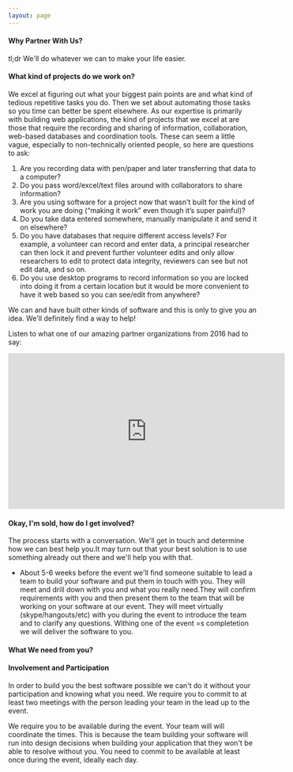 ```yaml
---
layout: page
---
```


#### Why Partner With Us?

tl;dr We'll do whatever we can to make your life easier.

#### What kind of projects do we work on?

We excel at figuring out what your biggest pain points are and what kind of tedious repetitive tasks you do. Then we set about automating those tasks so you time can better be spent elsewhere. As our expertise is primarily with building web applications, the kind of projects that we excel at are those that require the recording and sharing of information, collaboration, web-based databases and coordination tools. These can seem a little vague, especially to non-technically oriented people, so here are questions to ask:

1) Are you recording data with pen/paper and later transferring that data to a computer?
2) Do you pass word/excel/text files around with collaborators to share information?
3) Are you using software for a project now that wasn't built for the kind of work you are doing (“making it work” even though it’s super painful)?
4) Do you take data entered somewhere, manually manipulate it and send it on elsewhere?
5) Do you have databases that require different access levels? For example, a volunteer can record and enter data, a principal researcher can then lock it and prevent further volunteer edits and only allow researchers to edit to protect data integrity, reviewers can see but not edit data, and so on.
6) Do you use desktop programs to record information so you are locked into doing it from a certain location but it would be more convenient to have it web based so you can see/edit from anywhere?

We can and have built other kinds of software and this is only to give you an idea. We'll definitely find a way to help!

Listen to what one of our amazing partner organizations from 2016 had to say:

<iframe width="560" height="315" src="https://www.youtube.com/embed/kON0NSr6qk8" frameborder="0" allowfullscreen></iframe>

#### Okay, I'm sold, how do I get involved?

The process starts with a conversation. We'll get in touch and determine how we can best help you.It may turn out that your best solution is to use something already out there and we'll help you with that. 
- About 5-6 weeks before the event we'll find someone suitable to lead a team to build your software and put them in touch with you.
They will meet and drill down with you and what you really need.They will confirm requirements with you and then present them to the team that will be working on your software at our event.
They will meet virtually (skype/hangouts/etc) with you during the event to introduce the team and to clarify any questions.
Withing one of the event =s completetion we will deliver the software to you.

#### What We need from you?

#### Involvement and Participation

In order to build you the best software possible we can't do it without your participation and knowing what you need. We require you to commit to at least two meetings with the person leading your team in the lead up to the event.

We require you to be available during the event. Your team will will coordinate the times. This is because the team building your software will run into design decisions when building your application that they won't be able to resolve without you. You need to commit to be available at least once during the event, ideally each day.